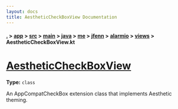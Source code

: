 ```yaml
---
layout: docs
title: AestheticCheckBoxView Documentation
---
```

#### [.](./../../../../../../../../index) > [app](./../../../../../../../index) > [src](./../../../../../../index) > [main](./../../../../../index) > [java](./../../../../index) > [me](./../../../index) > [jfenn](./../../index) > [alarmio](./../index) > [views](./index) > **AestheticCheckBoxView.kt**

# [AestheticCheckBoxView](https://github.com/fennifith/Alarmio/blob/master/app/src/main/java/me/jfenn/alarmio/views/AestheticCheckBoxView.kt#L14)

**Type:** `class`

An AppCompatCheckBox extension class that 
implements Aesthetic theming. 












